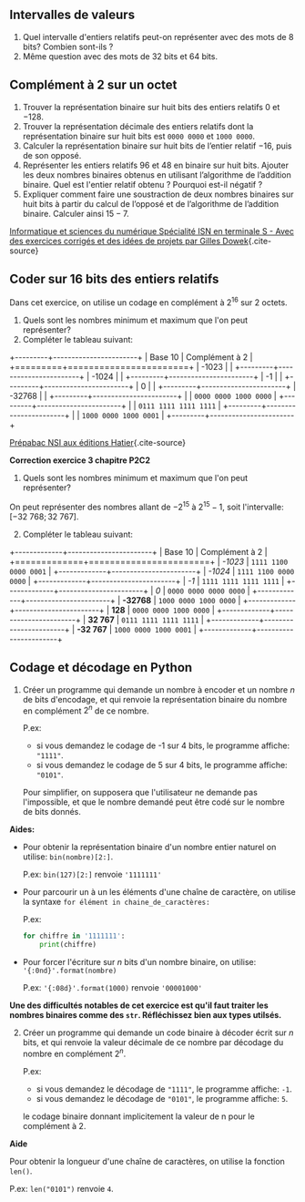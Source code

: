 ## Intervalles de valeurs

1. Quel intervalle d'entiers relatifs peut-on représenter avec des mots de 8 bits? Combien sont-ils
   ?
2. Même question avec des mots de 32 bits et 64 bits.

## Complément à 2 sur un octet

1. Trouver la représentation binaire sur huit bits des entiers relatifs $0$ et $-128$.
2. Trouver la représentation décimale des entiers relatifs dont la
   représentation binaire sur huit bits est `0000 0000` et `1000 0000`.
3. Calculer la représentation binaire sur huit bits de l’entier relatif $-16$, puis de son opposé.
4. Représenter les entiers relatifs $96$ et $48$ en binaire sur huit bits.
   Ajouter les deux nombres binaires obtenus en utilisant l’algorithme de
   l’addition binaire. Quel est l'entier relatif obtenu ? Pourquoi est-il
   négatif ?
5. Expliquer comment faire une soustraction de deux nombres binaires sur huit
   bits à partir du calcul de l’opposé et de l’algorithme de l’addition binaire.
   Calculer ainsi $15 - 7$. 


[Informatique et sciences du numérique Spécialité ISN en terminale S - Avec des exercices corrigés
et des idées de projets par Gilles
Dowek](http://www.editions-eyrolles.com/Livre/9782212135435/){.cite-source}

## Coder sur 16 bits des entiers relatifs

Dans cet exercice, on utilise un codage en complément à $2^{16}$ sur 2 octets. 

1. Quels sont les nombres minimum et maximum que l'on peut représenter?
2. Compléter le tableau suivant:

+---------+-----------------------+
| Base 10 |    Complément à 2     |
+=========+=======================+
| -1023   |                       |
+---------+-----------------------+
| -1024   |                       |
+---------+-----------------------+
| -1      |                       |
+---------+-----------------------+
| 0       |                       |
+---------+-----------------------+
| -32768  |                       |
+---------+-----------------------+
|         | `0000 0000 1000 0000` |
+---------+-----------------------+
|         | `0111 1111 1111 1111` |
+---------+-----------------------+
|         | `1000 0000 1000 0001` |
+---------+-----------------------+


[Prépabac NSI aux éditions Hatier](https://www.editions-hatier.fr/livre/nsi-1re-generale-numerique-et-sciences-informatiques-prepabac-9782401052307){.cite-source}

**Correction exercice 3 chapitre P2C2**

1. Quels sont les nombres minimum et maximum que l'on peut représenter?

On peut représenter des nombres allant de $-2^{15}$  à $2^{15} -1$, soit l'intervalle: $[-32~768; 32~767].$

2. Compléter le tableau suivant:

+-------------+-----------------------+
|   Base 10   |    Complément à 2     |
+=============+=======================+
| *-1023*     | `1111 1100 0000 0001` |
+-------------+-----------------------+
| *-1024*     | `1111 1100 0000 0000` |
+-------------+-----------------------+
| *-1*        | `1111 1111 1111 1111` |
+-------------+-----------------------+
| *0*         | `0000 0000 0000 0000` |
+-------------+-----------------------+
| **-32768**  | `1000 0000 1000 0000` |
+-------------+-----------------------+
| **128**     | `0000 0000 1000 0000` |
+-------------+-----------------------+
| **32 767**  | `0111 1111 1111 1111` |
+-------------+-----------------------+
| **-32 767** | `1000 0000 1000 0001` |
+-------------+-----------------------+



## Codage et décodage en Python

1. Créer un programme qui demande un nombre à encoder et un nombre $n$ de bits d'encodage, et qui
   renvoie la représentation binaire du nombre en complément $2^n$ de ce nombre.

   P.ex:
   
   - si vous demandez le codage de -1 sur 4 bits, le programme affiche: `"1111"`.
   - si vous demandez le codage de 5 sur 4 bits, le programme affiche: `"0101"`.

   Pour simplifier, on supposera que l'utilisateur ne demande pas l'impossible, et que le nombre
   demandé peut être codé sur le nombre de bits donnés.

**Aides:**

- Pour obtenir la représentation binaire d'un nombre entier naturel on utilise: `bin(nombre)[2:]`.

  P.ex: `bin(127)[2:]` renvoie `'1111111'`

- Pour parcourir un à un les éléments d'une chaîne de caractère, on utilise la syntaxe `for élément in chaine_de_caractères:`
  
  P.ex:

  ```python
  for chiffre in '1111111':
      print(chiffre)
  ```

- Pour forcer l'écriture sur $n$ bits d'un nombre binaire, on utilise: `'{:0nd}'.format(nombre)`
  
  P.ex: `'{:08d}'.format(1000)` renvoie `'00001000'`

**Une des difficultés notables de cet exercice est qu'il faut traiter les nombres binaires comme
des `str`. Réfléchissez bien aux types utilsés.**


2. Créer un programme qui demande un code binaire à décoder écrit sur $n$ bits, et qui
   renvoie la valeur décimale de ce nombre par décodage du nombre en complément $2^n$.

   P.ex:
   
   - si vous demandez le décodage de `"1111"`, le programme affiche: `-1`.
   - si vous demandez le décodage de `"0101"`, le programme affiche: `5`.

   le codage binaire donnant implicitement la valeur de n pour le complément à 2.

**Aide**

Pour obtenir la longueur d'une chaîne de caractères, on utilise la fonction `len()`.

P.ex: `len("0101")` renvoie `4`.

<!-- Exo sur le bug de l'an 2038 de linux

Source: https://linux.developpez.com/actu/309958/Linux-5-10-rc1-se-separe-d-une-fonctionnalite-vieille-de-plusieurs-decennies-qui-a-cause-des-bogues-de-securite-et-repousse-le-probleme-de-l-an-2038-a-l-an-2486-via-un-reglage-de-l-horodatage-XFS/

Depuis la version 5.6 du noyau, publié en mars dernier, l’équipe a commencé à proposer des correctifs pour résoudre le problème de l’année 2038. Il s’agit d’un bogue détecté il y a longtemps dans l’encodage du temps sur les systèmes de type Unix, dont Linux, macOS, et d’autres systèmes d’exploitation compatibles POSIX. Sur ces systèmes, le calcul du temps est effectué en fonction des secondes écoulées à partir du 1er janvier 1970 à 00:00:00 UTC (nommée également epoch). Un jour donnera par exemple 86 400 secondes et une année 31 536 000 secondes.

Et plus les années passeront, plus il faudra de nombres pour représenter les dates. Pour effectuer le décompte sur ces systèmes, lorsque la fonction time() est appelée, elle retourne un entier signé de type “time_t”. Si le système est 32 bits, la valeur retournée est un entier signé 32 bits et si le système est 64 bits, la valeur retournée est 64 bits. Sur un système 64 bits, les limites sont supérieures à 292 milliards d’années. Il n’y a donc pas de soucis à se faire ici (ce sera beaucoup plus que l'âge de notre planète ou l'estimation de son espérance de vie).

Mais sur les systèmes 32 bits, le nombre de secondes total que la fonction peut retourner est 231–1, c’est-à-dire environ 136 ans. La date de référence étant le 1er janvier 1970 à 00:00:00 UTC, la date minimale représentable est le vendredi 13 décembre 1901 et la date maximale représentable est le mardi 19 janvier 2038 à 3 h 14 min 8 s. Lorsqu’il sera 3 h 14 min 8 s le 19 janvier 2038, le système passera au 13 décembre 1901 à la seconde suivante (également appelé le bogue de l’an 2038 abrégé en anglais Y2038). Bien évidemment, ce ne sera pas la fin du monde.

-->

